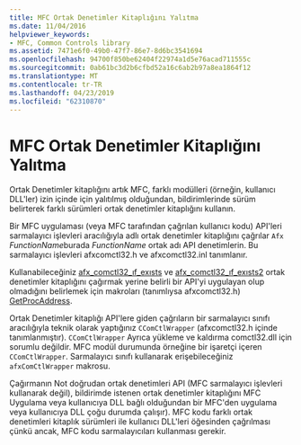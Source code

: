 ```yaml
---
title: MFC Ortak Denetimler Kitaplığını Yalıtma
ms.date: 11/04/2016
helpviewer_keywords:
- MFC, Common Controls library
ms.assetid: 7471e6f0-49b0-47f7-86e7-8d6bc3541694
ms.openlocfilehash: 94700f850be62404f22974a1d5e76acad711555c
ms.sourcegitcommit: 0ab61bc3d2b6cfbd52a16c6ab2b97a8ea1864f12
ms.translationtype: MT
ms.contentlocale: tr-TR
ms.lasthandoff: 04/23/2019
ms.locfileid: "62310870"
---
```

# <a name="isolation-of-the-mfc-common-controls-library"></a>MFC Ortak Denetimler Kitaplığını Yalıtma

Ortak Denetimler kitaplığını artık MFC, farklı modülleri (örneğin, kullanıcı DLL'ler) izin içinde için yalıtılmış olduğundan, bildirimlerinde sürüm belirterek farklı sürümleri ortak denetimler kitaplığını kullanın.

Bir MFC uygulaması (veya MFC tarafından çağrılan kullanıcı kodu) API'leri sarmalayıcı işlevleri aracılığıyla adlı ortak denetimler kitaplığını çağrılar `Afx` *FunctionName*burada *FunctionName* ortak adı API denetimlerin. Bu sarmalayıcı işlevleri afxcomctl32.h ve afxcomctl32.inl tanımlanır.

Kullanabileceğiniz [afx_comctl32_ıf_exısts](reference/run-time-object-model-services.md#afx_comctl32_if_exists) ve [afx_comctl32_ıf_exısts2](reference/run-time-object-model-services.md#afx_comctl32_if_exists2) ortak denetimler kitaplığını çağırmak yerine belirli bir API'yi uygulayan olup olmadığını belirlemek için makroları (tanımlıysa afxcomctl32.h) [GetProcAddress](../build/getprocaddress.md).

Ortak Denetimler kitaplığı API'lere giden çağrıların bir sarmalayıcı sınıfı aracılığıyla teknik olarak yaptığınız `CComCtlWrapper` (afxcomctl32.h içinde tanımlanmıştır). `CComCtlWrapper` Ayrıca yükleme ve kaldırma comctl32.dll için sorumlu değildir. MFC modül durumunda örneğine bir işaretçi içeren `CComCtlWrapper`. Sarmalayıcı sınıfı kullanarak erişebileceğiniz `afxComCtlWrapper` makrosu.

Çağırmanın Not doğrudan ortak denetimleri API (MFC sarmalayıcı işlevleri kullanarak değil), bildirimde istenen ortak denetimler kitaplığını MFC Uygulama veya kullanıcıya DLL bağlı olduğundan bir MFC'den uygulama veya kullanıcıya DLL çoğu durumda çalışır). MFC kodu farklı ortak denetimleri kitaplık sürümleri ile kullanıcı DLL'leri öğesinden çağrılması çünkü ancak, MFC kodu sarmalayıcıları kullanması gerekir.

